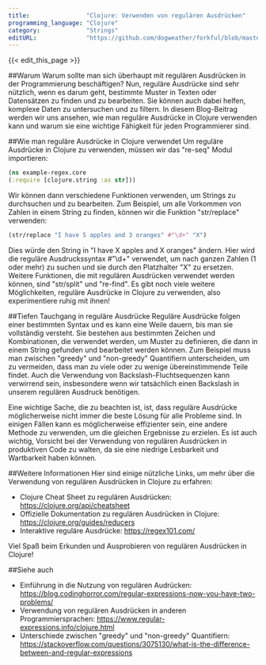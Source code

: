 ```yaml
---
title:                "Clojure: Verwenden von regulären Ausdrücken"
programming_language: "Clojure"
category:             "Strings"
editURL:              "https://github.com/dogweather/forkful/blob/master/content/de/clojure/using-regular-expressions.md"
---
```


{{< edit_this_page >}}

##Warum
Warum sollte man sich überhaupt mit regulären Ausdrücken in der Programmierung beschäftigen? Nun, reguläre Ausdrücke sind sehr nützlich, wenn es darum geht, bestimmte Muster in Texten oder Datensätzen zu finden und zu bearbeiten. Sie können auch dabei helfen, komplexe Daten zu untersuchen und zu filtern. In diesem Blog-Beitrag werden wir uns ansehen, wie man reguläre Ausdrücke in Clojure verwenden kann und warum sie eine wichtige Fähigkeit für jeden Programmierer sind.

##Wie man reguläre Ausdrücke in Clojure verwendet
Um reguläre Ausdrücke in Clojure zu verwenden, müssen wir das "re-seq" Modul importieren:

```Clojure
(ns example-regex.core
(:require [clojure.string :as str]))
```

Wir können dann verschiedene Funktionen verwenden, um Strings zu durchsuchen und zu bearbeiten. Zum Beispiel, um alle Vorkommen von Zahlen in einem String zu finden, können wir die Funktion "str/replace" verwenden:

```Clojure
(str/replace "I have 5 apples and 3 oranges" #"\d+" "X")
```

Dies würde den String in "I have X apples and X oranges" ändern. Hier wird die reguläre Ausdruckssyntax #"\d+" verwendet, um nach ganzen Zahlen (1 oder mehr) zu suchen und sie durch den Platzhalter "X" zu ersetzen. Weitere Funktionen, die mit regulären Ausdrücken verwendet werden können, sind "str/split" und "re-find". Es gibt noch viele weitere Möglichkeiten, reguläre Ausdrücke in Clojure zu verwenden, also experimentiere ruhig mit ihnen!

##Tiefen Tauchgang in reguläre Ausdrücke
Reguläre Ausdrücke folgen einer bestimmten Syntax und es kann eine Weile dauern, bis man sie vollständig versteht. Sie bestehen aus bestimmten Zeichen und Kombinationen, die verwendet werden, um Muster zu definieren, die dann in einem String gefunden und bearbeitet werden können. Zum Beispiel muss man zwischen "greedy" und "non-greedy" Quantifiern unterscheiden, um zu vermeiden, dass man zu viele oder zu wenige übereinstimmende Teile findet. Auch die Verwendung von Backslash-Fluchtsequenzen kann verwirrend sein, insbesondere wenn wir tatsächlich einen Backslash in unserem regulären Ausdruck benötigen.

Eine wichtige Sache, die zu beachten ist, ist, dass reguläre Ausdrücke möglicherweise nicht immer die beste Lösung für alle Probleme sind. In einigen Fällen kann es möglicherweise effizienter sein, eine andere Methode zu verwenden, um die gleichen Ergebnisse zu erzielen. Es ist auch wichtig, Vorsicht bei der Verwendung von regulären Ausdrücken in produktiven Code zu walten, da sie eine niedrige Lesbarkeit und Wartbarkeit haben können.

##Weitere Informationen
Hier sind einige nützliche Links, um mehr über die Verwendung von regulären Ausdrücken in Clojure zu erfahren:

- Clojure Cheat Sheet zu regulären Ausdrücken: https://clojure.org/api/cheatsheet
- Offizielle Dokumentation zu regulären Ausdrücken in Clojure: https://clojure.org/guides/reducers
- Interaktive reguläre Ausdrücke: https://regex101.com/

 Viel Spaß beim Erkunden und Ausprobieren von regulären Ausdrücken in Clojure! 

##Siehe auch
- Einführung in die Nutzung von regulären Audrücken: https://blog.codinghorror.com/regular-expressions-now-you-have-two-problems/
- Verwendung von regulären Ausdrücken in anderen Programmiersprachen: https://www.regular-expressions.info/clojure.html
- Unterschiede zwischen "greedy" und "non-greedy" Quantifiern: https://stackoverflow.com/questions/3075130/what-is-the-difference-between-and-regular-expressions